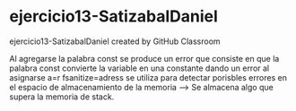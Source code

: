 # ejercicio13-SatizabalDaniel
ejercicio13-SatizabalDaniel created by GitHub Classroom

Al agregarse la palabra const se produce un error que consiste en que la palabra const convierte la variable en una constante dando un error al asignarse a=r
fsanitize=adress se utiliza para detectar porisbles errores en el espacio de almacenamiento de la memoria --> Se almacena algo que supera la memoria de stack.

